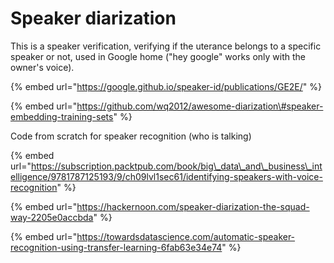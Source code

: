 # Speaker diarization







This is a speaker verification, verifying if the uterance belongs to a specific speaker or not, used in Google home \("hey google" works only with the owner's voice\).

{% embed url="https://google.github.io/speaker-id/publications/GE2E/" %}





{% embed url="https://github.com/wq2012/awesome-diarization\#speaker-embedding-training-sets" %}



Code from scratch for speaker recognition \(who is talking\)

{% embed url="https://subscription.packtpub.com/book/big\_data\_and\_business\_intelligence/9781787125193/9/ch09lvl1sec61/identifying-speakers-with-voice-recognition" %}



{% embed url="https://hackernoon.com/speaker-diarization-the-squad-way-2205e0accbda" %}



{% embed url="https://towardsdatascience.com/automatic-speaker-recognition-using-transfer-learning-6fab63e34e74" %}







